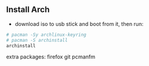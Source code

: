 ## Install Arch

- download iso to usb stick and boot from it, then run:

```bash
# pacman -Sy archlinux-keyring
# pacman -S archinstall
archinstall
```

extra packages: firefox git pcmanfm
